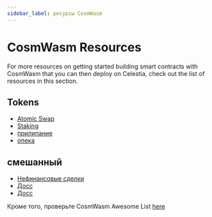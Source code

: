```yaml
---
sidebar_label: ресурсы CosmWasm
---
```


# CosmWasm Resources

For more resources on getting started building smart contracts with CosmWasm that you can then deploy on Celestia, check out the list of resources in this section.

## Tokens

- [Atomic Swap](https://docs.rs/cw20-atomic-swap/latest/cw20_atomic_swap/)
- [Staking](https://docs.rs/cw20-staking/latest/cw20_staking/)
- [прилипание](https://docs.rs/cw20-bonding/latest/cw20_bonding/)
- [опека](https://docs.rs/cw20-escrow/latest/cw20_escrow/)

## смешанный

- [Нефинансовые сделки](https://github.com/CosmWasm/cw-nfts/tree/main/contracts)
- [Досс](https://crates.io/crates/cosmwasm-storage)
- [Досс](https://github.com/DA0-DA0/dao-contracts/tree/main/contracts)

Кроме того, проверьте CosmWasm Awesome List [here](https://github.com/InterWasm/cw-awesome/)
